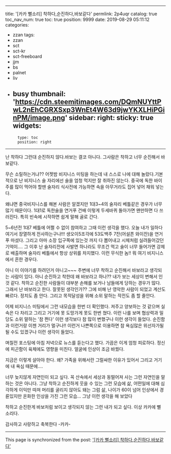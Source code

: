 
---
title: '[카카 뻘소리] 착하다,순진하다,바보같다'
permlink: 2p4uqr
catalog: true
toc_nav_num: true
toc: true
position: 9999
date: 2019-08-29 05:11:12
categories:
- zzan
tags:
- zzan
- sct
- sct-kr
- sct-freeboard
- jjm
- bs
- palnet
- liv
- busy
thumbnail: 'https://cdn.steemitimages.com/DQmNUYttPwL2nEhCGRXSxp3WnEt4W63d9jwYKXLHiPGinPM/image.png'
sidebar:
    right:
        sticky: true
widgets:
    -
        type: toc
        position: right
---


난 착하다 그런대 순진하지 않다.바보는 결코 아니다.
그사람은 착하고 너무  순진해서 바보같다.

무슨 소릴하는거냐??
어젯밤 비지니스 미팅을 하는데 내 스스로 나에 대해 놀랐다.기본적으로 난 비지니스 술 자리에선 술을 엄청 먹지만 잘 취하진 않는다. 중국에 독한 바이주를 많이 먹어야 할땐 술자리 식사전에 가능하면 속을 아무거라도 집어 넣어 채워 넣는다. 

왜냐면 중국비지니스를 해본 사람은 알겠지만 1대3~4의 술자리 베틀같은 경우가 너무 많기 때문이다. 1대1로 독한술을 연거푸 건배 이렇게  두세바퀴 돌아가면 왠만하면 다 쓰러진다. 특히 빈속에 시작하면 쉽게 말해 골로 간다. 

5~6년전 1대7 베틀에 어쩔 수 없이 참여하고 그때 이런 생각을 했다. 오늘 내가 일하다 여기서 장열하게 전사하는구나!!!  생오이5조각에 53도백주 7잔(어설픈 와이잔)을 연거푸 마셨다. 그리고 아마 소장 입구쪽에 있는것 까지 다 뽑어내고 시체처럼 실려들어갔던 기억이.... 그 이후 난 술자리전에 사발면 하나라도 무조건 먹고 술이 너무 들어가면 강제로 배출하며 술자리 베틀에서 항상 상위를 차지했다. 이런 무식한 놈!! 뭐 여기 비지니스에서 흔한 경우다.

아니 이 이야기를 하려던거 아니고~~~
주변에 너무 착하고 순진해서 바보라고 생각되는 사람이 있다. 아니 순진하고 착한데 왜 바보라고 하나?? 내가 보는 세상이 변해서 인것 같다. 착하고 순진한 사람들이 대부분 손해를 보거나 남들에게 당하는 경우가 많다. 그래서 난 바보라고 한다. 잘못된 생각인가?? 그에 비해 난 영악한 사람이 되었고 계산도 빠르다. 정치도 좀 안다. 그리고 목적달성을 위해 소위 말하는 작전도 좀 할 줄안다. 

어제 비지니스 미팅에서 그런 내모습을 한번 더 확인했다. 져주고 양보하는 것 같으며 실속은 다 차리고 그리고 거기에 못 도망가게 못도 한번 쳤다. 이런 나를 보며 협상력과 밀당도 소위 말하는 '참 쩐다' 이런 생각보다 참 많이 변했구나 이런 생각이 들었다. 순진함과 이런거랑 이젠 거리가 멀구나!! 이런거 나쁜쪽으로 이용하면 참 욕심많은 위선자가될 될 수도 있겠구나 이런 생각이 들었다.

며칠전 포스팅에 아침 저녁으로 뉴스를 듣는다고 했다. 가끔은 이게 엄청 피로하다. 정신에 피곤함이 육체에도 영향을 미친다. 얼굴에 인상이 조금 바꿨다.

지금은 이렇게 살아야 한다. 왜? 가족을 위해서란 그럴싸한 이유가 있어서 그리고 거기에 내 욕심 때문에....

너무 늦지않게 자연인이 되고 싶다.
꼭 산속에서 세상과 동떨어져 사는 그런 자연인을 말하는 것은 아니다. 그냥 착하고 순진하게 웃을 수 있는 그런 모습에 삶, 어떤일에 대해 심각하게 이익만 따져 머리를 굴리지 않아도 돼는 그럼 삶, 나이가 60이 넘어 인상에서 경륜있지만 온화한 인상을 가진 그런 모습... 그냥 이런 생각을 해 보았다

착하고 순진한게 바보처럼 보이고 생각되지 않는 그런 내가 되고 싶다. 이상 카카에 뻘 소리다.

감사하고 사랑하고 축복한다 -카카-

- - -

This page is synchronized from the post: ['[카카 뻘소리] 착하다,순진하다,바보같다'](https://steemit.com/@kibumh/2p4uqr)
